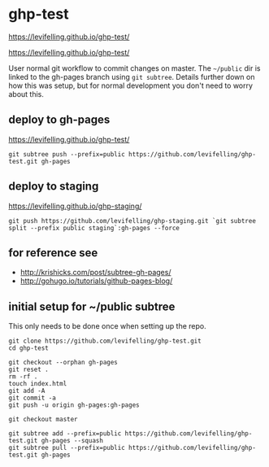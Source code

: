 # ghp-test 

https://levifelling.github.io/ghp-test/

https://levifelling.github.io/ghp-test/ 

User normal git workflow to commit changes on master. The `~/public` dir is linked to the gh-pages branch using `git subtree`. Details further down on how this was setup, but for normal development you don't need to worry about this.

## deploy to gh-pages
https://levifelling.github.io/ghp-test/

```
git subtree push --prefix=public https://github.com/levifelling/ghp-test.git gh-pages
```

## deploy to staging
https://levifelling.github.io/ghp-staging/

```
git push https://github.com/levifelling/ghp-staging.git `git subtree split --prefix public staging`:gh-pages --force
```

## for reference see
- http://krishicks.com/post/subtree-gh-pages/
- http://gohugo.io/tutorials/github-pages-blog/


## initial setup for ~/public subtree
This only needs to be done once when setting up the repo. 
```
git clone https://github.com/levifelling/ghp-test.git
cd ghp-test

git checkout --orphan gh-pages
git reset .
rm -rf .
touch index.html
git add -A
git commit -a
git push -u origin gh-pages:gh-pages

git checkout master 

git subtree add --prefix=public https://github.com/levifelling/ghp-test.git gh-pages --squash
git subtree pull --prefix=public https://github.com/levifelling/ghp-test.git gh-pages
```
